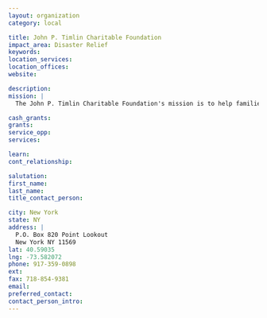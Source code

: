 ```yaml
---
layout: organization
category: local

title: John P. Timlin Charitable Foundation
impact_area: Disaster Relief
keywords: 
location_services: 
location_offices: 
website: 

description: 
mission: |
  The John P. Timlin Charitable Foundation's mission is to help families in need by giving out monetary contributions to families in increments of $500.00 to turn on utilities, buy groceries and pay medical bills.  The organization was started by the childhood friends of John P. Timlin, who was killed in an automobile accident.  These friends felt that Mr. Timlin was such a good friend to all and was very generous to the needy.  They wanted Mr. Timlin's generosity to continue even after his death.

cash_grants: 
grants: 
service_opp: 
services: 

learn: 
cont_relationship: 

salutation: 
first_name: 
last_name: 
title_contact_person: 

city: New York
state: NY
address: |
  P.O. Box 820 Point Lookout  
  New York NY 11569
lat: 40.59035
lng: -73.582072
phone: 917-359-0898
ext: 
fax: 718-854-9381
email: 
preferred_contact: 
contact_person_intro: 
---
```

